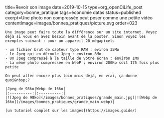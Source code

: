 title=Revoir son image
date=2019-10-15
type=org_openCiLife_post
category=bonne_pratique
tags=économie datas
status=published
exerpt=Une photo non compressée peut peser comme une petite vidéo
contentImage=images/bonnes_pratiques/picture.svg
order=023
~~~~~~
Une image peut faire toute la différence sur un site internet. Voyez déjà si vous en avez besoin avant de la poster. Sinon voyez les exemples suivant : pour un appareil 20 mégapixels

- un fichier brut de capteur type RAW : eviron 35Mo
- le Jpeg qui en découle Jpeg : environ 8Mo
- Un Jpeg compressé à la taille de votre écran : environ 1Mo
- La même photo compressée en WebP : environ 200Ko soit 175 fois plus petite

On peut aller encore plus loin mais déjà, en vrai, ça donne quoi&nbsp;?

|Jpeg de 98ko|Webp de 16ko|
|:----------:|:----------:|
|![Jpeg de 98ko](/images/bonnes_pratiques/grande_main.jpg)|![Webp de 16ko](/images/bonnes_pratiques/grande_main.webp)|

[un tutoriel complet sur les images](https://images.guide/)